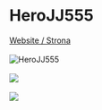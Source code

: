 # HeroJJ555
<a href="https://herojj.vercel.app"> Website / Strona </a> <br> <br>
<img src="https://komarev.com/ghpvc/?username=HeroJJ555r" alt="HeroJJ555" /> <br> <br>
<img src="https://github-readme-stats.vercel.app/api/top-langs/?username=HeroJJ555&theme=dark"> <br> <br>
<img src="https://github-profile-trophy.vercel.app/?username=HeroJJ555&theme=dark"> <br>
